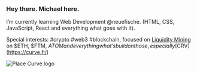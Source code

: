 ### Hey there. Michael here.

I’m currently learning Web Development @neuefische. (HTML, CSS, JavaScript, React and everything what goes with it).

Special interests: #crypto #web3 #blockchain, focused on [Liquidity Mining](https://academy.binance.com/en/articles/what-are-liquidity-pools-in-defi) on $ETH, $FTM, $ATOM and everything what's build on those, especially [$CRV](https://curve.fi/)



![Place Curve logo](https://curve.fi/logo.png)



<!--
**michaelnakonechny/michaelnakonechny** is a ✨ _special_ ✨ repository because its `README.md` (this file) appears on your GitHub profile.

